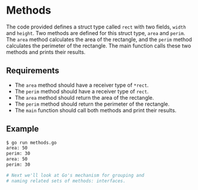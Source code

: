 # Methods

The code provided defines a struct type called `rect` with two fields, `width` and `height`. Two methods are defined for this struct type, `area` and `perim`. The `area` method calculates the area of the rectangle, and the `perim` method calculates the perimeter of the rectangle. The main function calls these two methods and prints their results.

## Requirements

- The `area` method should have a receiver type of `*rect`.
- The `perim` method should have a receiver type of `rect`.
- The `area` method should return the area of the rectangle.
- The `perim` method should return the perimeter of the rectangle.
- The `main` function should call both methods and print their results.

## Example

```sh
$ go run methods.go
area: 50
perim: 30
area: 50
perim: 30

# Next we'll look at Go's mechanism for grouping and
# naming related sets of methods: interfaces.
```
